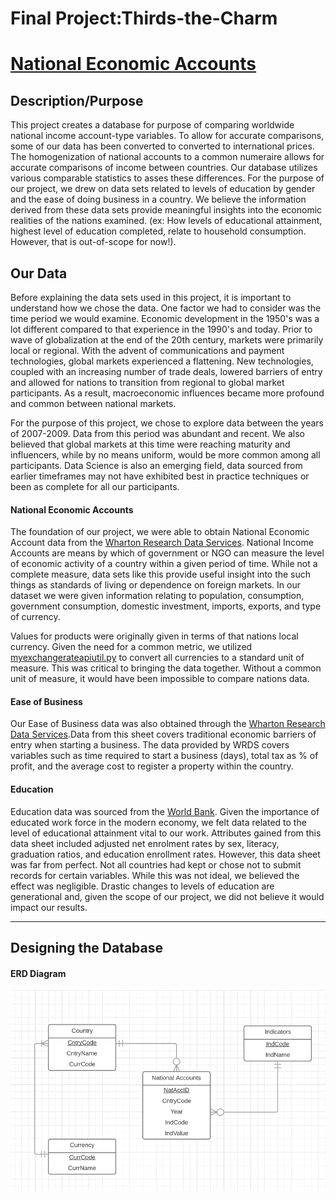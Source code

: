 # Final Project:Thirds-the-Charm
# <u>National Economic Accounts</u>

## Description/Purpose

This project creates a database for purpose of comparing  worldwide national income account-type variables. To allow for accurate comparisons, some of our data has been converted to  converted to international prices. The homogenization of national accounts to a common numeraire allows for accurate comparisons of income between countries. Our database utilizes various comparable statistics to asses these differences. For the purpose of our project, we drew on data sets related to levels of education by gender and the ease of doing business in a country. We believe the information derived from these data sets provide meaningful insights into the economic realities of the nations examined. (ex: How levels of educational attainment, highest level of education completed, relate to household consumption. However, that is out-of-scope for now!).

## Our Data

Before explaining the data sets used in this project, it is important to understand how we chose the data. One factor we had to consider was the time period we would examine. Economic development in the 1950's was a lot different compared to that experience in the 1990's and today. Prior to wave of globalization at the end of the 20th century, markets were primarily local or regional. With the advent of communications and payment technologies, global markets experienced a flattening. New technologies, coupled with an increasing number of trade deals, lowered barriers of entry and allowed for nations to transition from regional to global market  participants. As a result, macroeconomic influences became more profound and common between national markets.

For the purpose of this project, we chose to explore data between the years of 2007-2009. Data from this period was abundant and recent. We also believed that global markets at this time were reaching maturity and influencers, while by no means uniform, would be more common among all participants. Data Science is also an emerging field, data sourced from earlier timeframes may not have exhibited best in practice techniques or been as complete for all our participants.    

#### National Economic Accounts

The foundation of our project, we were able to obtain National Economic Account data from the [Wharton Research Data Services](https://wrds-www.wharton.upenn.edu/pages/). National Income Accounts are means by which of government or NGO can measure the level of economic activity of a country within a given period of time. While not a complete measure, data sets like this provide useful insight into the such things as standards of living or dependence on foreign markets. In our dataset we were given information relating to population, consumption, government consumption, domestic investment, imports, exports, and type of currency.

Values for products were originally given in terms of that nations local currency. Given the need for a common metric, we utilized [myexchangerateapiutil.py](myexchangerateapiutil.py) to convert all currencies to a standard unit of measure. This was critical to bringing the data together. Without a common unit of measure, it would have been impossible to compare nations data.   


#### Ease of Business

Our Ease of Business data was also obtained through the [Wharton Research Data Services](https://wrds-www.wharton.upenn.edu/pages/).Data from this sheet covers traditional economic barriers of entry when starting a business. The data provided by WRDS covers variables such as time required to start a business (days), total tax as % of profit, and the average cost to register a property within the country.  

#### Education

Education data was sourced from the [World Bank](https://data.worldbank.org/). Given the importance of educated work force in the modern economy, we felt data related to the level of educational attainment vital to our work. Attributes gained from this data sheet included adjusted net enrolment rates by sex, literacy, graduation ratios, and education enrollment rates. However, this data sheet was far from perfect. Not all countries had kept or chose not to submit records for certain variables. While this was not ideal, we believed the effect was negligible. Drastic changes to levels of education are generational and, given the scope of our project, we did not believe it would impact our results.

----
  ## Designing the Database



#### ERD Diagram

![solarized symmetry](https://raw.githubusercontent.com/fairfield-university-is510-fall2017/final-project-thirds-the-charm/master/ProjNationalAccounts_ERD.PNG)
